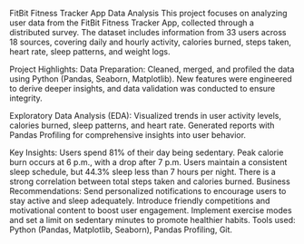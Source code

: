 FitBit Fitness Tracker App Data Analysis
This project focuses on analyzing user data from the FitBit Fitness Tracker App, collected through a distributed survey. The dataset includes information from 33 users across 18 sources, covering daily and hourly activity, calories burned, steps taken, heart rate, sleep patterns, and weight logs.

Project Highlights:
Data Preparation: Cleaned, merged, and profiled the data using Python (Pandas, Seaborn, Matplotlib). New features were engineered to derive deeper insights, and data validation was conducted to ensure integrity.


Exploratory Data Analysis (EDA): Visualized trends in user activity levels, calories burned, sleep patterns, and heart rate. 
Generated reports with Pandas Profiling for comprehensive insights into user behavior.


Key Insights:
Users spend 81% of their day being sedentary.
Peak calorie burn occurs at 6 p.m., with a drop after 7 p.m.
Users maintain a consistent sleep schedule, but 44.3% sleep less than 7 hours per night.
There is a strong correlation between total steps taken and calories burned.
Business Recommendations:
Send personalized notifications to encourage users to stay active and sleep adequately.
Introduce friendly competitions and motivational content to boost user engagement.
Implement exercise modes and set a limit on sedentary minutes to promote healthier habits.
Tools used: Python (Pandas, Matplotlib, Seaborn), Pandas Profiling, Git.
